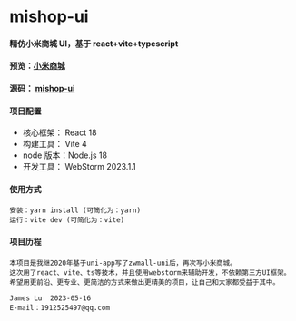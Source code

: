 # mishop-ui

#### 精仿小米商城 UI，基于 react+vite+typescript

#### 预览：[小米商城](https://chengdongqing.gitee.io/mishop-ui)

#### 源码： [mishop-ui](https://gitee.com/chengdongqing/mishop-ui)

#### 项目配置

- 核心框架： React 18
- 构建工具： Vite 4
- node 版本：Node.js 18
- 开发工具： WebStorm 2023.1.1

#### 使用方式

    安装：yarn install (可简化为：yarn)
    运行：vite dev (可简化为：vite)

#### 项目历程

    本项目是我继2020年基于uni-app写了zwmall-uni后，再次写小米商城。
    这次用了react、vite、ts等技术，并且使用webstorm来辅助开发，不依赖第三方UI框架。
    希望用更前沿、更专业、更简洁的方式来做出更精美的项目，让自己和大家都受益于其中。

    James Lu  2023-05-16
    E-mail：1912525497@qq.com
